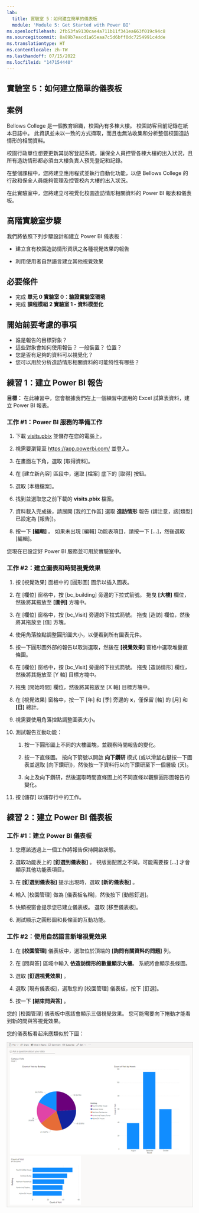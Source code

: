 ```yaml
---
lab:
  title: 實驗室 5：如何建立簡單的儀表板
  module: 'Module 5: Get Started with Power BI'
ms.openlocfilehash: 2fb53fa9130cae4a711b11f341ea663f019c94c8
ms.sourcegitcommit: 8a89b7eacd1a65eaa7c5d6bff0dc7254991c4dde
ms.translationtype: HT
ms.contentlocale: zh-TW
ms.lasthandoff: 07/15/2022
ms.locfileid: "147154440"
---
```

## <a name="lab-5-how-to-build-a-simple-dashboard"></a>實驗室 5：如何建立簡單的儀表板

## <a name="scenario"></a>案例

Bellows College 是一個教育組織，校園內有多棟大樓。 校園訪客目前記錄在紙本日誌中。 此資訊並未以一致的方式擷取，而且也無法收集和分析整個校園造訪情形的相關資料。

校園行政單位想要更新其訪客登記系統，讓保全人員控管各棟大樓的出入狀況，且所有造訪情形都必須由大樓負責人預先登記和記錄。

在整個課程中，您將建立應用程式並執行自動化功能，以便 Bellows College 的行政和保全人員能夠管理及控管校內大樓的出入狀況。

在此實驗室中，您將建立可視覺化校園造訪情形相關資料的 Power BI 報表和儀表板。

## <a name="high-level-lab-steps"></a>高階實驗室步驟

我們將依照下列步驟設計和建立 Power BI 儀表板：

-   建立含有校園造訪情形資訊之各種視覺效果的報告

-   利用使用者自然語言建立其他視覺效果

## <a name="prerequisites"></a>必要條件

- 完成 **單元 0 實驗室 0：驗證實驗室環境**
- 完成 **課程模組 2 實驗室 1 - 資料模型化**

## <a name="things-to-consider-before-you-begin"></a>開始前要考慮的事項

-   誰是報告的目標對象？
-   這些對象會如何使用報告？ 一般裝置？ 位置？
-   您是否有足夠的資料可以視覺化？
-   您可以用於分析造訪情形相關資料的可能特性有哪些？

## <a name="exercise-1-create-power-bi-report"></a>練習 1：建立 Power BI 報告

**目標：** 在此練習中，您會根據我們在上一個練習中運用的 Excel 試算表資料，建立 Power BI 報表。

### <a name="task-1-prepare-power-bi-service"></a>工作 \#1：Power BI 服務的準備工作

1.  下載 [visits.pbix](https://github.com/MicrosoftLearning/PL-900-Microsoft-Power-Platform-Fundamentals/raw/master/Allfiles/visits.pbix) 並儲存在您的電腦上。

2.  視需要瀏覽至 <https://app.powerbi.com/> 並登入。

3.  在畫面左下角，選取 [取得資料]。

4.  在 [建立新內容] 區段中，選取 [檔案] 底下的 [取得] 按鈕。

5.  選取 [本機檔案]。

6.  找到並選取您之前下載的 **visits.pbix** 檔案。

7.  資料載入完成後，請展開 [我的工作區] 選取 **造訪情形** 報告 (請注意，該[類型] 已設定為 [報告])。

8.  按一下 **[編輯]** 。 如果未出現 [編輯] 功能表項目，請按一下 [...]，然後選取 [編輯]。

您現在已設定好 Power BI 服務並可用於實驗室中。

### <a name="task-2-create-chart-and-time-visualizations"></a>工作 \#2：建立圖表和時間視覺效果

1.  按 [視覺效果] 面板中的 [圓形圖] 圖示以插入圖表。

2.  在 [欄位] 窗格中，按 [bc_building] 旁邊的下拉式箭號。 拖曳 **[大樓]** 欄位，然後將其拖放至 **[圖例]** 方塊中。

3.  在 [欄位] 窗格中，按 [bc_Visit] 旁邊的下拉式箭號。 拖曳 [造訪] 欄位，然後將其拖放至 [值] 方塊。

4.  使用角落控點調整圓形圖大小，以便看到所有圖表元件。

5.  按一下圓形圖外部的報告以取消選取，然後在 **[視覺效果]** 窗格中選取堆疊直條圖。

6.  在 [欄位] 窗格中，按 [bc_Visit] 旁邊的下拉式箭號。 拖曳 [造訪情形] 欄位，然後將其拖放至 [Y 軸] 目標方塊中。

7.  拖曳 [開始時間] 欄位，然後將其拖放至 [X 軸] 目標方塊中。

8.  在 [視覺效果] 窗格中，按一下 [年] 和 [季] 旁邊的 **x**，僅保留 [軸] 的 [月] 和 **[日]** 總計。

9.  視需要使用角落控點調整圖表大小。

10. 測試報告互動功能：

    1.  按一下圓形圖上不同的大樓圖塊，並觀察時間報告的變化。

    2.  按一下直條圖。 按向下箭號以開啟 **向下鑽研** 模式 (或以滑鼠右鍵按一下圖表並選取 [向下鑽研])，然後按一下資料行以向下鑽研至下一個層級 (天)。

    3.  向上及向下鑽研，然後選取時間直條圖上的不同直條以觀察圓形圖報告的變化。

11. 按 [儲存] 以儲存行中的工作。

## <a name="exercise-2-create-power-bi-dashboard"></a>練習 2：建立 Power BI 儀表板

### <a name="task-1-create-power-bi-dashboard"></a>工作 \#1：建立 Power BI 儀表板

1.  您應該透過上一個工作將報告保持開啟狀態。

2.  選取功能表上的 **[釘選到儀表板]** 。 視版面配置之不同，可能需要按 [...] 才會顯示其他功能表項目。

3.  在 **[釘選到儀表板]** 提示出現時，選取 **[新的儀表板]** 。

4.  輸入 [校園管理] 做為 [儀表板名稱]，然後按下 [動態釘選]。

5.  快顯視窗會提示您已建立儀表板。 選取 [移至儀表板]。

6.  測試顯示之圓形圖和長條圖的互動功能。

### <a name="task-2-add-visualizations-using-natural-language"></a>工作 \#2：使用自然語言新增視覺效果

1.  在 **[校園管理]** 儀表板中，選取位於頂端的 **[詢問有關資料的問題]** 列。

2.  在 [問與答] 區域中輸入 **依造訪情形的數量顯示大樓**。 系統將會顯示長條圖。

3.  選取 **[釘選視覺效果]** 。

4.  選取 [現有儀表板]，選取您的 [校園管理] 儀表板，按下 [釘選]。

5.  按一下 **[結束問與答]** 。

您的 [校園管理] 儀表板中應該會顯示三個視覺效果。 您可能需要向下捲動才能看到新的問與答視覺效果。

您的儀表板看起來應類似於下圖：

![](media/5-powerbi-result.png)